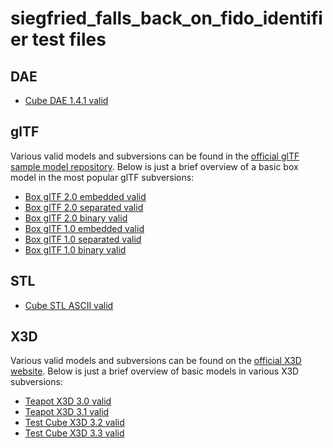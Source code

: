 # siegfried_falls_back_on_fido_identifier test files

## DAE

- [Cube DAE 1.4.1 valid](https://raw.githubusercontent.com/JoergHeseler/dae_validator_for_archivematica/refs/heads/main/test/cube_DAE_v1.4.1_valid.dae)

## glTF

Various valid models and subversions can be found in the [official glTF sample model repository](https://github.com/KhronosGroup/glTF-Sample-Models/tree/main/).
Below is just a brief overview of a basic box model in the most popular glTF subversions:

- [Box glTF 2.0 embedded valid](https://github.com/KhronosGroup/glTF-Sample-Models/tree/main/2.0/Box/glTF-Embedded)
- [Box glTF 2.0 separated valid](https://github.com/KhronosGroup/glTF-Sample-Models/tree/main/2.0/Box/glTF)
- [Box glTF 2.0 binary valid](https://github.com/KhronosGroup/glTF-Sample-Models/tree/main/2.0/Box/glTF-Binary)
- [Box glTF 1.0 embedded valid](https://github.com/KhronosGroup/glTF-Sample-Models/tree/main/1.0/Box/glTF-Embedded)
- [Box glTF 1.0 separated valid](https://github.com/KhronosGroup/glTF-Sample-Models/tree/main/1.0/Box/glTF-MaterialsCommon)
- [Box glTF 1.0 binary valid](https://github.com/KhronosGroup/glTF-Sample-Models/tree/main/1.0/Box/glTF-Binary)

## STL

- [Cube STL ASCII valid](https://raw.githubusercontent.com/JoergHeseler/stl_validator_for_archivematica/refs/heads/main/test/cube_STL_ASCII_valid.stl)

## X3D

Various valid models and subversions can be found on the [official X3D website](https://www.web3d.org/x3d/content/examples/X3dResources.html#Examples).
Below is just a brief overview of basic models in various X3D subversions:

- [Teapot X3D 3.0 valid](https://www.web3d.org/x3d/content/examples/Basic/ExperimentalBinaryCompression/Teapot.x3d)
- [Teapot X3D 3.1 valid](https://www.web3d.org/x3d/content/examples/Basic/CAD/CadTeapot.x3d)
- [Test Cube X3D 3.2 valid](https://www.web3d.org/x3d/content/examples/Basic/DistributedInteractiveSimulation/TestCube.x3d)
- [Test Cube X3D 3.3 valid](https://www.web3d.org/x3d/content/examples/Basic/Geospatial/Mars.x3d)
